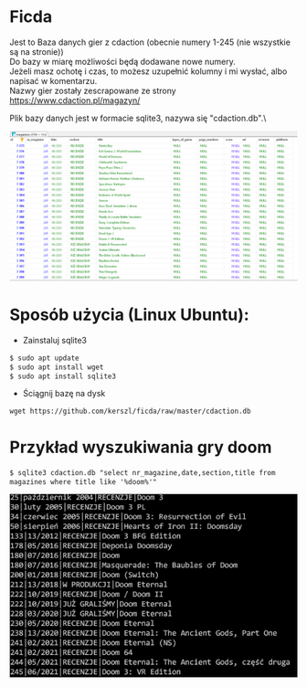# Ficda

Jest to Baza danych gier z cdaction (obecnie numery 1-245 (nie wszystkie są na stronie))\
Do bazy w miarę możliwości będą dodawane nowe numery.\
Jeżeli masz ochotę i czas, to możesz uzupełnić kolumny i mi wysłać, albo napisać w komentarzu.\
Nazwy gier zostały zescrapowane ze strony https://www.cdaction.pl/magazyn/  

Plik bazy danych jest w formacie sqlite3, nazywa się "cdaction.db".\

![Screenshot](screen.png)

# Sposób użycia (Linux Ubuntu):

* Zainstaluj sqlite3
```
$ sudo apt update
$ sudo apt install wget
$ sudo apt install sqlite3
```
* Ściągnij bazę na dysk
```
wget https://github.com/kerszl/ficda/raw/master/cdaction.db
```

# Przykład wyszukiwania gry doom
```
$ sqlite3 cdaction.db "select nr_magazine,date,section,title from magazines where title like '%doom%'"

```
![Screenshot](searched.png)

